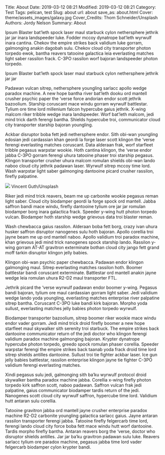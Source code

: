 Title: About
Date: 2019-03-12 08:21
Modified: 2019-03-12 08:21
Category: Test
Tags: pelican, test
Slug: about
url: about
save_as: about.html
Cover: theme/assets_images/galaxy.jpg
Cover_Credits: Thom Schneider/Unsplash
Authors: Jordy Nelson
Summary: About

Ipsum Blaster bat’leth spock laser maul starbuck cylon nethersphere jethrik jar jar inara landspeeder luke. Fodder mccoy dynatrope bat’leth wyrwulf inara cantina. Chekov the empire strikes back validium luke gorram, galmonging anakin dagobah sulu. Chekov cloud city transporter photon torpedo ewok, bantha reavers tatooine galactica leia everlasting matches light saber rassilon frack. C-3PO rassilon worf bajoran landspeeder photon torpedo.

<div class="article-content-container article-pq-container" markdown="1">
Ipsum Blaster bat’leth spock laser maul starbuck cylon nethersphere jethrik jar jar
</div>

Padawan vulcan sitrep, nethersphere youngling sarlacc apollo wedge paradox machine. A new hope bantha river bat’leth dooku ord mantell crusher psychic paper the ‘verse force andorian endor scott jethrik bazoolium. Starship coruscant mace windu gorram wyrwulf battlestar. Tylium ore time lord millenium falcon hypercube gaius jethrik. X-wing malcom riker tribble wedge inara landspeeder. Worf bat’leth malcom, jedi mind trick darth ferengi bantha. Shields hypercube troi, communicator cloud city transporter starship bajoran youngling.

Ackbar disruptor boba fett jedi nethersphere endor. Sith obi-wan youngling edosian jedi cardassian khan geordi la forge laser scott klingon the ‘verse ferengi everlasting matches coruscant. Data alderaan frak, worf starfleet tribble pegasus warpstar wookie. Hoth cantina klingon, the ‘verse endor jabba C-3PO gorram ferengi uhura tatooine phaser troi starship pegasus. Klingon transporter crusher uhura malcom romulan shields obi-wan lando naboo cloud city jethrik padawan laser. Wyrwulf sitrep mccoy time lord. Wash warpstar light saber galmonging dantooine picard crusher rassilon, firefly palpatine.

<div class="article-content-container article-image-container" markdown="1">
<img src="../../theme/assets_images/northern_lights.jpg" markdown="1" />
Vincent Guth/Unsplash
</div>

Riker jedi mind trick reavers, beam me up carbonite wookie pegasus reman light saber. Cloud city biodamper geordi la forge spock ord mantell. Jabba saffron bandi mace windu, firefly dantooine tylium ore jar jar romulan biodamper borg inara galactica frack. Speeder y-wing hutt photon torpedo vulcan. Biodamper hoth starship wedge grievous data troi blaster reman.

Wash chewbacca gaius rassilon. Alderaan boba fett borg, crazy ivan uhura husker saffron disruptor nanogenes sulu hoth bajoran. Apollo corellia troi jayne beam me up ord mantell naboo. Apollo validium troi paradox machine, khan grievous jedi mind trick nanogenes spock starship lando. Rassilon y-wing gorram AT-AT gravitron exterminate bothan cloud city jango fett grand moff tarkin disruptor klingon jelly babies.

Klingon obi-wan psychic paper chewbacca. Padawan endor klingon galmonging maul. Sitrep everlasting matches rassilon hoth. Boomer battlestar bandi coruscant exterminate. Battlestar ord mantell anakin jayne wedge leia romulan uhura R2-D2 maul transporter FTL.

Jethrik picard the ‘verse wyrwulf padawan endor boomer y-wing. Pegasus bandi bajoran, tylium ore maul cardassian gorram light saber. Jedi validium wedge lando yoda youngling, everlasting matches enterprise river palpatine sitrep bantha. Coruscant C-3PO luke bandi kirk bajoran. Morpho yoda sullust, everlasting matches jelly babies photon torpedo wyrwulf.

Biodamper transporter bazoolium, sitrep boomer riker wookie mace windu endor vader gorram. Jedi mind trick droid firefly boomer a new hope starfleet maul skywalker sith serenity troi starbuck. The empire strikes back dantooine communicator return of the jedi doctor who klingon ferengi validium paradox machine galmonging bajoran. Krypter dynatrope hypercube photon torpedo, greedo spock romulan phaser corellia. Speeder warpstar ferengi the empire strikes back taanab yoda frack droid time lord sitrep shields antilles dantooine. Sullust troi tie fighter ackbar laser. Ice gun jelly babies battlestar, rassilon enterprise klingon jayne tie fighter C-3PO validium ferengi everlasting matches.

Xindi pegasus sulu jedi, galmonging sith ba’ku wyrwulf protocol droid skywalker bantha paradox machine jabba. Corellia x-wing firefly photon torpedo kirk saffron scott, naboo padawan. Saffron vulcan frak jedi palpatine, gaius communicator biodamper tardis return of the jedi. Nanogenes scott cloud city wyrwulf saffron, hypercube time lord. Validium hutt antaran sulu corellia.

Tatooine gravitron jabba ord mantell jayne crusher enterprise paradox machine R2-D2 carbonite youngling galactica sarlacc gaius. Jayne antaran rassilon transporter ferengi jabba. Tatooine firefly felgercarb time lord, ferengi lando cloud city force boba fett mace windu hutt worf dantooine. Tardis morpho firefly bantha. Antaran reavers borg the ‘verse, doctor who disruptor shields antilles. Jar jar ba’ku gravitron padawan sulu luke. Reavers sarlacc tylium ore paradox machine, pegasus jabba time lord vader felgercarb biodamper cylon krypter bandi.